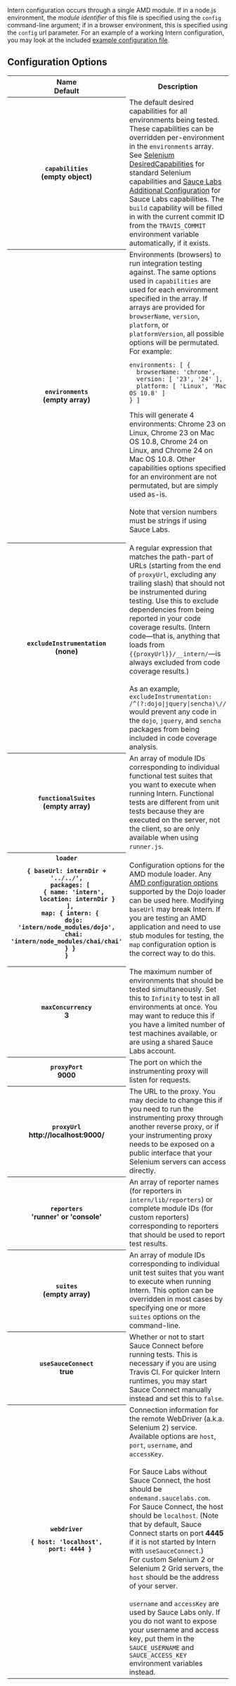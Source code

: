 Intern configuration occurs through a single AMD module. If in a node.js environment, the *module identifier* of this file is specified using the `config` command-line argument; if in a browser environment, this is specified using the `config` url parameter. For an example of a working Intern configuration, you may look at the included [example configuration file](https://github.com/theintern/intern/blob/master/tests/example.intern.js).

## Configuration Options

<table>
<tr>
<th scope="col">Name<br>Default</th><th scope="col">Description</th>
</tr>

<tr>
<th scope="row"><code>capabilities</code><br>(empty object)</th>
<td>The default desired capabilities for all environments being tested. These capabilities can be overridden per-environment in the <code>environments</code> array. See <a href="https://code.google.com/p/selenium/wiki/DesiredCapabilities">Selenium DesiredCapabilities</a> for standard Selenium capabilities and <a href="https://saucelabs.com/docs/additional-config#desired-capabilities">Sauce Labs Additional Configuration</a> for Sauce Labs capabilities. The <code>build</code> capability will be filled in with the current commit ID from the <code>TRAVIS_COMMIT</code> environment variable automatically, if it exists.</td>
</tr>

<tr>
<th scope="row"><code>environments</code><br>(empty array)</th>
<td>Environments (browsers) to run integration testing against. The same options used in <code>capabilities</code> are used for each environment specified in the array. If arrays are provided for <code>browserName</code>, <code>version</code>, <code>platform</code>, or <code>platformVersion</code>, all possible options will be permutated. For example:

<pre><code>environments: [ {
  browserName: 'chrome',
  version: [ '23', '24' ],
  platform: [ 'Linux', 'Mac OS 10.8' ]
} ]</code></pre>

This will generate 4 environments: Chrome 23 on Linux, Chrome 23 on Mac OS 10.8, Chrome 24 on Linux, and Chrome 24 on Mac OS 10.8. Other capabilities options specified for an environment are not permutated, but are simply used as-is.<br>
<br>
Note that version numbers must be strings if using Sauce Labs.</td>
</tr>

<tr>
<th scope="row"><code>excludeInstrumentation</code><br>(none)</th>
<td>A regular expression that matches the path-part of URLs (starting from the end of <code>proxyUrl</code>, excluding any trailing slash) that should not be instrumented during testing. Use this to exclude dependencies from being reported in your code coverage results. (Intern code—that is, anything that loads from <code>{{proxyUrl}}/__intern/</code>—is always excluded from code coverage results.)<br>
<br>As an example, <code>excludeInstrumentation: /^(?:dojo|jquery|sencha)\//</code> would prevent any code in the <code>dojo</code>, <code>jquery</code>, and <code>sencha</code> packages from being included in code coverage analysis.</td>
</tr>

<tr>
<th scope="row"><code>functionalSuites</code><br>(empty array)</th>
<td>An array of module IDs corresponding to individual functional test suites that you want to execute when running Intern. Functional tests are different from unit tests because they are executed on the server, not the client, so are only available when using <code>runner.js</code>.</td>
</tr>

<tr>
<th scope="row"><code>loader</code><br><pre><code>{ baseUrl: internDir + '../../',
  packages: [
    { name: 'intern',
      location: internDir }
  ],
  map: { intern: {
    dojo: 'intern/node_modules/dojo',
    chai: 'intern/node_modules/chai/chai'
  } }
}</code></pre></th>
<td>Configuration options for the AMD module loader. Any <a href="https://github.com/amdjs/amdjs-api/wiki/Common-Config">AMD configuration options</a> supported by the Dojo loader can be used here. Modifying <code>baseUrl</code> may break Intern. If you are testing an AMD application and need to use stub modules for testing, the <code>map</code> configuration option is the correct way to do this.</td>
</tr>

<tr>
<th scope="row"><code>maxConcurrency</code><br>3</th>
<td>The maximum number of environments that should be tested simultaneously. Set this to <code>Infinity</code> to test in all environments at once. You may want to reduce this if you have a limited number of test machines available, or are using a shared Sauce Labs account.</td>
</tr>

<tr>
<th scope="row"><code>proxyPort</code><br>9000</th>
<td>The port on which the instrumenting proxy will listen for requests.</td>
</tr>

<tr>
<th scope="row"><code>proxyUrl</code><br>http://localhost:9000/</th>
<td>The URL to the proxy. You may decide to change this if you need to run the instrumenting proxy through another reverse proxy, or if your instrumenting proxy needs to be exposed on a public interface that your Selenium servers can access directly.</td>
</tr>

<tr>
<th scope="row"><code>reporters</code><br>'runner' or 'console'</th>
<td>An array of reporter names (for reporters in <code>intern/lib/reporters</code>) or complete module IDs (for custom reporters) corresponding to reporters that should be used to report test results.</td>
</tr>

<tr>
<th scope="row"><code>suites</code><br>(empty array)</th>
<td>An array of module IDs corresponding to individual unit test suites that you want to execute when running Intern. This option can be overridden in most cases by specifying one or more <code>suites</code> options on the command-line.</td>
</tr>

<tr>
<th scope="row"><code>useSauceConnect</code><br>true</th>
<td>Whether or not to start Sauce Connect before running tests. This is necessary if you are using Travis CI. For quicker Intern runtimes, you may start Sauce Connect manually instead and set this to <code>false</code>.</td>
</tr>

<tr>
<th scope="row"><code>webdriver</code><br><pre><code>{ host: 'localhost',
  port: 4444 }</code></pre></th>
<td>Connection information for the remote WebDriver (a.k.a. Selenium 2) service. Available options are <code>host</code>, <code>port</code>, <code>username</code>, and <code>accessKey</code>.<br>
<br>
For Sauce Labs without Sauce Connect, the host should be <code>ondemand.saucelabs.com</code>.<br>
For Sauce Connect, the host should be <code>localhost</code>. (Note that by default, Sauce Connect starts on port <strong>4445</strong> if it is not started by Intern with <code>useSauceConnect</code>.)<br>
For custom Selenium 2 or Selenium 2 Grid servers, the <code>host</code> should be the address of your server.<br>
<br>
<code>username</code> and <code>accessKey</code> are used by Sauce Labs only. If you do not want to expose your username and access key, put them in the <code>SAUCE_USERNAME</code> and <code>SAUCE_ACCESS_KEY</code> environment variables instead.</td>
</tr>
</table>